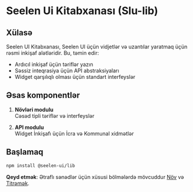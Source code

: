 # **Seelen Ui Kitabxanası (Slu-lib)**

## Xülasə

Seelen UI Kitabxanası, Seelen UI üçün vidjetlər və uzantılar yaratmaq üçün rəsmi inkişaf alətləridir. Bu, təmin edir:

* Ardıcıl inkişaf üçün təriflər yazın
* Səssiz inteqrasiya üçün API abstraksiyaları
* Widget qarşılıqlı olması üçün standart interfeyslər

## Əsas komponentlər

1. **Növləri modulu**\
   Cəsəd tipli təriflər və interfeyslər

2. **API modulu**\
   Widget İnkişafı üçün İcra və Kommunal xidmətlər

## Başlamaq

```bash
npm install @seelen-ui/lib
```

**Qeyd etmək**: Ətraflı sənədlər üçün xüsusi bölmələrdə mövcuddur [Növ](./library-types) və [Titrəmək](./library-api).
